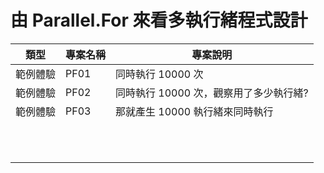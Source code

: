 # 由 Parallel.For 來看多執行緒程式設計

|類型|專案名稱|專案說明|
|-|-|-|
|範例體驗|PF01|同時執行 10000 次|
|範例體驗|PF02|同時執行 10000 次，觀察用了多少執行緒?|
|範例體驗|PF03|那就產生 10000 執行緒來同時執行|
||||
||||
||||
||||
||||
||||
||||
||||
||||
||||
||||

